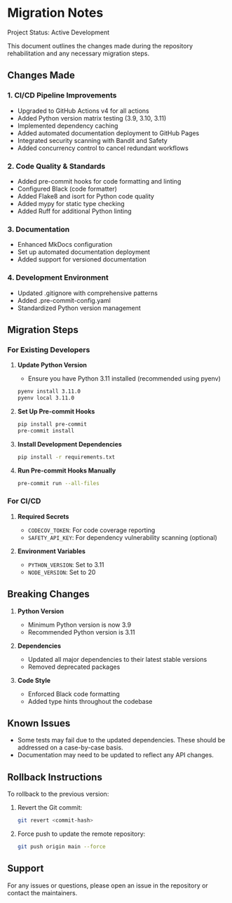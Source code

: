 # Migration Notes

Project Status: Active Development

This document outlines the changes made during the repository rehabilitation and any necessary migration steps.

## Changes Made

### 1. CI/CD Pipeline Improvements
- Upgraded to GitHub Actions v4 for all actions
- Added Python version matrix testing (3.9, 3.10, 3.11)
- Implemented dependency caching
- Added automated documentation deployment to GitHub Pages
- Integrated security scanning with Bandit and Safety
- Added concurrency control to cancel redundant workflows

### 2. Code Quality & Standards
- Added pre-commit hooks for code formatting and linting
- Configured Black (code formatter)
- Added Flake8 and isort for Python code quality
- Added mypy for static type checking
- Added Ruff for additional Python linting

### 3. Documentation
- Enhanced MkDocs configuration
- Set up automated documentation deployment
- Added support for versioned documentation

### 4. Development Environment
- Updated .gitignore with comprehensive patterns
- Added .pre-commit-config.yaml
- Standardized Python version management

## Migration Steps

### For Existing Developers

1. **Update Python Version**
   - Ensure you have Python 3.11 installed (recommended using pyenv)
   ```bash
   pyenv install 3.11.0
   pyenv local 3.11.0
   ```

2. **Set Up Pre-commit Hooks**
   ```bash
   pip install pre-commit
   pre-commit install
   ```

3. **Install Development Dependencies**
   ```bash
   pip install -r requirements.txt
   ```

4. **Run Pre-commit Hooks Manually**
   ```bash
   pre-commit run --all-files
   ```

### For CI/CD

1. **Required Secrets**
   - `CODECOV_TOKEN`: For code coverage reporting
   - `SAFETY_API_KEY`: For dependency vulnerability scanning (optional)

2. **Environment Variables**
   - `PYTHON_VERSION`: Set to 3.11
   - `NODE_VERSION`: Set to 20

## Breaking Changes

1. **Python Version**
   - Minimum Python version is now 3.9
   - Recommended Python version is 3.11

2. **Dependencies**
   - Updated all major dependencies to their latest stable versions
   - Removed deprecated packages

3. **Code Style**
   - Enforced Black code formatting
   - Added type hints throughout the codebase

## Known Issues

- Some tests may fail due to the updated dependencies. These should be addressed on a case-by-case basis.
- Documentation may need to be updated to reflect any API changes.

## Rollback Instructions

To rollback to the previous version:

1. Revert the Git commit:
   ```bash
   git revert <commit-hash>
   ```

2. Force push to update the remote repository:
   ```bash
   git push origin main --force
   ```

## Support

For any issues or questions, please open an issue in the repository or contact the maintainers.
